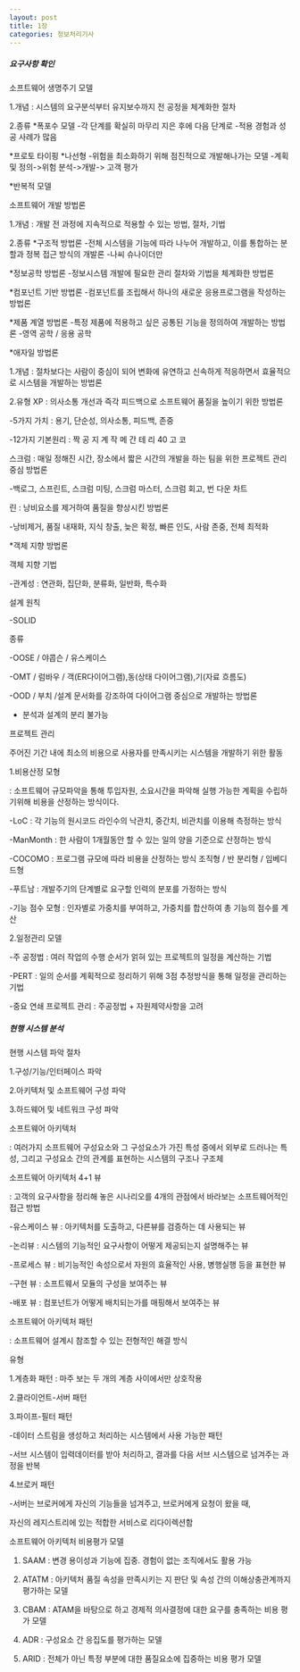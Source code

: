 ```yaml
---
layout: post
title: 1장
categories: 정보처리기사 
---
```


<h5>요구사항 확인</h5>

소프트웨어 생명주기 모델

1.개념 : 시스템의 요구분석부터 유지보수까지 전 공정을 체계화한 절차

2.종류
*폭포수 모델 
-각 단계를 확실히 마무리 지은 후에 다음 단계로
-적용 경험과 성공 사례가 많음

*프로토 타이핑
*나선형
-위험을 최소화하기 위해 점진적으로 개발해나가는 모델
-계획 및 정의->위험 분석->개발-> 고객 평가

*반복적 모델

소프트웨어 개발 방법론

1.개념 : 개발 전 과정에 지속적으로 적용할 수 있는 방법, 절차, 기법

2.종류
*구조적 방법론
-전체 시스템을 기능에 따라 나누어 개발하고,
이를 통합하는 분할과 정복 접근 방식의 개발론
-나씨 슈나이더만

*정보공학 방법론
-정보시스템 개발에 필요한 관리 절차와 기법을 체계화한 방법론

*컴포넌트 기반 방법론
-컴포넌트를 조립해서 하나의 새로운 응용프로그램을 작성하는 방법론

*제품 계열 방법론
-특정 제품에 적용하고 싶은 공통된 기능을 정의하여 개발하는 방법론
-영역 공학 / 응용 공학

*애자일 방법론

1.개념 : 절차보다는 사람이 중심이 되어 변화에 유연하고 신속하게 적응하면서
효율적으로 시스템을 개발하는 방법론

2.유형
XP : 의사소통 개선과 즉각 피드백으로 소프트웨어 품질을 높이기 위한 방법론

-5가지 가치 : 용기, 단순성, 의사소통, 피드백, 존중

-12가지 기본원리 : 짝 공 지 계 작 메 간 테 리 40 고 코

스크럼 : 매일 정해진 시간, 장소에서 짧은 시간의 개발을 하는 팀을 위한 
프로젝트 관리중심 방법론

-백로그, 스프린트, 스크럼 미팅, 스크럼 마스터, 스크럼 회고, 번 다운 차트

린 : 낭비요소를 제거하여 품질을 향상시킨 방법론

-낭비제거, 품질 내재화, 지식 창출, 늦은 확정, 빠른 인도, 사람 존중, 전체 최적화

*객체 지향 방법론

객체 지향 기법

-관계성 : 연관화, 집단화, 분류화, 일반화, 특수화 

설계 원칙

-SOLID

종류

-OOSE / 야콥슨 / 유스케이스 

-OMT / 럼바우 / 객(ER다이어그램),동(상태 다이어그램),기(자료 흐름도)

-OOD / 부치 /설계 문서화를 강조하여 다이어그램 중심으로 개발하는 방법론
 + 분석과 설계의 분리 불가능


프로젝트 관리

주어진 기간 내에 최소의 비용으로 사용자를 만족시키는 시스템을 개발하기 위한 활동

1.비용산정 모형

: 소프트웨어 규모파악을 통해 투입자원, 소요시간을 파악해
  실행 가능한 계획을 수립하기위해 비용을 산정하는 방식이다.

-LoC : 각 기능의 원시코드 라인수의 낙관치, 중간치, 비관치를 이용해 측정하는 방식

-ManMonth : 한 사람이 1개월동안 할 수 있는 일의 양을 기준으로 산정하는 방식

-COCOMO : 프로그램 규모에 따라 비용을 산정하는 방식 
조직형 / 반 분리형 / 임베디드형

-푸트남 : 개발주기의 단계별로 요구할 인력의 분포를 가정하는 방식

-기능 점수 모형 : 인자별로 가중치를 부여하고, 가중치를 합산하여 총 기능의 점수를 계산

2.일정관리 모델

-주 공정법 : 여러 작업의 수행 순서가 얽혀 있는 프로젝트의 일정을 계산하는 기법

-PERT : 일의 순서를 계획적으로 정리하기 위해 3점 추정방식을 통해 일정을 관리하는 기법

-중요 연쇄 프로젝트 관리 : 주공정법 + 자원제약사항을 고려


<h5>현행 시스템 분석</h5>

현행 시스템 파악 절차

1.구성/기능/인터페이스 파악 

2.아키텍처 및 소프트웨어 구성 파악

3.하드웨어 및 네트워크 구성 파악

소프트웨어 아키텍처

: 여러가지 소프트웨어 구성요소와 그 구성요소가 가진 특성 중에서 외부로 드러나는 특성,
그리고 구성요소 간의 관계를 표현하는 시스템의 구조나 구조체

소프트웨어 아키텍처 4+1 뷰

: 고객의 요구사항을 정리해 놓은 시나리오를 4개의 관점에서 바라보는 소프트웨어적인 접근 방법

-유스케이스 뷰 : 아키텍처를 도출하고, 다른뷰를 검증하는 데 사용되는 뷰

-논리뷰 : 시스템의 기능적인 요구사항이 어떻게 제공되는지 설명해주는 뷰

-프로세스 뷰 : 비기능적인 속성으로서 자원의 효율적인 사용, 병행실행 등을 표현한 뷰

-구현 뷰 : 소프트웨서 모듈의 구성을 보여주는 뷰

-배포 뷰 : 컴포넌트가 어떻게 배치되는가를 매핑해서 보여주는 뷰


소프트웨어 아키텍처 패턴

: 소프트웨어 설계시 참조할 수 있는 전형적인 해결 방식

유형

1.계층화 패턴 : 마주 보는 두 개의 계층 사이에서만 상호작용

2.클라이언트-서버 패턴

3.파이프-필터 패턴

-데이터 스트림을 생성하고 처리하는 시스템에서 사용 가능한 패턴

-서브 시스템이 입력데이터를 받아 처리하고, 결과를 다음 서브 시스템으로 넘겨주는 과정을 반복

4.브로커 패턴

-서버는 브로커에게 자신의 기능들을 넘겨주고, 브로커에게 요청이 왔을 때,

자신의 레지스트리에 있는 적합한 서비스로 리다이렉션함

소프트웨어 아키텍처 비용평가 모델

1.  SAAM : 변경 용이성과 기능에 집중. 경험이 없는 조직에서도 활용 가능

2.  ATATM : 아키텍처 품질 속성을 만족시키는 지 판단 및 속성 간의 이해상충관계까지 평가하는 모델

3.  CBAM : ATAM을 바탕으로 하고 경제적 의사결정에 대한 요구를 충족하는 비용 평가 모델

4.  ADR : 구성요소 간 응집도를 평가하는 모델

5.  ARID : 전체가 아닌 특정 부분에 대한 품질요소에 집중하는 비용 평가 모델 
















































